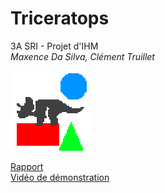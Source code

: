 # Triceratops
3A SRI - Projet d'IHM   
*Maxence Da Silva, Clément Truillet*   

![](https://raw.githubusercontent.com/ctruillet/Triceratops/master/data/logo.png)

[Rapport](https://github.com/ctruillet/Triceratops/blob/master/doc/Rapport%20Triceratops%20Da%20Silva%20Truillet.pdf)   
[Vidéo de démonstration](https://github.com/ctruillet/Triceratops/blob/master/doc/2021-12-23%2017-21-55.mp4)
